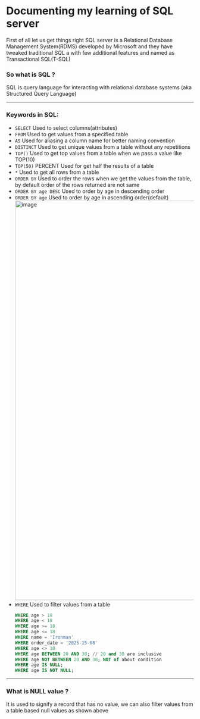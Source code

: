 # Documenting my learning of SQL server

First of all let us get things right SQL server is a Relational Database Management System(RDMS) developed by Microsoft and they have tweaked traditional SQL a with few additional features and named as Transactional SQL(T-SQL)

### So what is SQL ?

SQL is query language for interacting with relational database systems (aka Structured Query Language)

---

### Keywords in SQL:

- `SELECT` Used to select columns(attributes)
- `FROM` Used to get values from a specified table
- `AS` Used for aliasing a column name for better naming convention
- `DISTINCT` Used to get unique values from a table without any repetitions
- `TOP()` Used to get top values from a table when we pass a value like TOP(10)
- `TOP(50)` PERCENT Used for get half the results of a table
- `*` Used to get all rows from a table
- `ORDER BY` Used to order the rows when we get the values from the table, by default order of the rows returned are not same
- `ORDER BY age DESC` Used to order by age in descending order
- `ORDER BY age` Used to order by age in ascending order(default)
  <img width="1074" alt="image" src="https://github.com/user-attachments/assets/c7c06685-c3f5-4341-9ae1-dfef8173589e">
- `WHERE` Used to filter values from a table
  ```SQL
  WHERE age > 18
  WHERE age < 18
  WHERE age >= 18
  WHERE age <= 18
  WHERE name = 'Ironman'
  WHERE order_date = '2025-15-08'
  WHERE age <> 18
  WHERE age BETWEEN 20 AND 30; // 20 and 30 are inclusive
  WHERE age NOT BETWEEN 20 AND 30; NOT of about condition
  WHERE age IS NULL;
  WHERE age IS NOT NULL;
  ```
---

### What is NULL value ?

It is used to signify a record that has no value, we can also filter values from a table based null values as shown above






